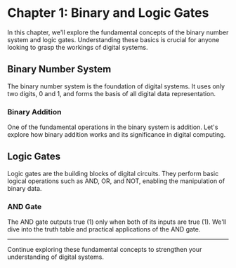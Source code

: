 # Chapter 1: Binary and Logic Gates

In this chapter, we'll explore the fundamental concepts of the binary number system and logic gates. Understanding these basics is crucial for anyone looking to grasp the workings of digital systems.

## Binary Number System

The binary number system is the foundation of digital systems. It uses only two digits, 0 and 1, and forms the basis of all digital data representation.

### Binary Addition

One of the fundamental operations in the binary system is addition. Let's explore how binary addition works and its significance in digital computing.

## Logic Gates

Logic gates are the building blocks of digital circuits. They perform basic logical operations such as AND, OR, and NOT, enabling the manipulation of binary data.

### AND Gate

The AND gate outputs true (1) only when both of its inputs are true (1). We'll dive into the truth table and practical applications of the AND gate.

---

Continue exploring these fundamental concepts to strengthen your understanding of digital systems.
